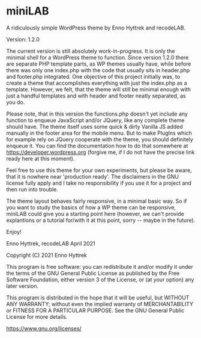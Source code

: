 # miniLAB
A ridiculously simple WordPress theme by Enno Hyttrek and recodeLAB.

Version: 1.2.0

The current version is still absolutely work-in-progress. It is only the minimal shell for a WordPress theme to function. Since version 1.2.0 there are separate PHP template parts, as WP themes usually have, while before there was only one index.php with the code that usually sits in header.php and footer.php integrated. One objective of this project initially was, to create a theme that accomplishes everything with just the index.php as a template. However, we felt, that the theme will still be minimal enough with just a handful templates and with header and footer neatly separated, as you do.

Please note, that in this version the functions.php doesn't yet include any function to enqueue JavaScript and/or JQuery, like any complete theme should have. The theme itself uses some quick & dirty Vanilla JS added manually in the footer area for the mobile menu. But to make PlugIns which for example rely on JQuery cooperate with the theme, you should definitely enqueue it. You can find the documentation how to do that somewhere at https://developer.wordpress.org (forgive me, if I do not have the precise link ready here at this moment).

Feel free to use this theme for your own experiments, but please be aware, that it is nowhere near 'production ready'. The disclaimers in the GNU license fully apply and I take no responsibility if you use it for a project and then run into trouble.

The theme layout behaves fairly responsive, in a minimal basic way. So if you want to study the basics of how a WP theme can be responsive, miniLAB could give you a starting point here (however, we can't provide explantions or a tutorial for/with it at this point, sorry -- maybe in the future).

Enjoy!

Enno Hyttrek, recodeLAB
April 2021


Copyright (C) 2021  Enno Hyttrek

This program is free software: you can redistribute it and/or modify it under the terms of the GNU General Public License as published by the Free Software Foundation, either version 3 of the License, or (at your option) any later version.

This program is distributed in the hope that it will be useful, but WITHOUT ANY WARRANTY; without even the implied warranty of MERCHANTABILITY or FITNESS FOR A PARTICULAR PURPOSE. See the GNU General Public License for more details.

https://www.gnu.org/licenses/
